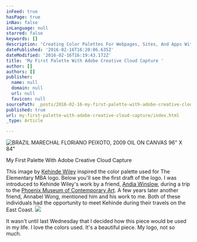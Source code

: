 ```yaml
---
inFeed: true
hasPage: true
inNav: false
inLanguage: null
starred: false
keywords: []
description: 'Creating Color Palettes For Webpages, Sites, And Apps With Adobe Capture'
datePublished: '2016-02-16T16:20:06.635Z'
dateModified: '2016-02-16T16:19:43.172Z'
title: 'My First Palette With Adobe Creative Cloud Capture '
author: []
authors: []
publisher:
  name: null
  domain: null
  url: null
  favicon: null
sourcePath: _posts/2016-02-16-my-first-palette-with-adobe-creative-cloud-capture.md
published: true
url: my-first-palette-with-adobe-creative-cloud-capture/index.html
_type: Article

---
```

![BRAZIL MARECHAL FLORIANO PEIXOTO, 2009  OIL ON CANVAS 96" X 84"](https://the-grid-user-content.s3-us-west-2.amazonaws.com/ad25daf9-db6c-4952-989d-295cc8dba17a.jpg)

My First Palette With Adobe Creative Cloud Capture

This image by [Kehinde Wiley][0] inspired the color palette used for The Elementary MBA logo. Below you'll see the first draft of the logo. I was introduced to Kehinde Wiley's work by a friend, [Andia Winslow][1], during a trip to the [Phoenix Museum of Contemporary Art][2]. A few years later another friend, Annabel Wong, mentioned him and his work to me. Both of these individuals had the opportunity to meet Kehinde during their travels on the East Coast.
![](https://the-grid-user-content.s3-us-west-2.amazonaws.com/74d1ddcb-62cf-4804-b9a2-4738ef8f12f9.png)

It wasn't until last Wednesday that I decided how this piece would be used in my life. I love the colors used. It's a beautiful piece. My logo, not so much.

[0]: http://kehindewiley.com/
[1]: http://www.andiawinslow.com/
[2]: http://www.phxart.org/